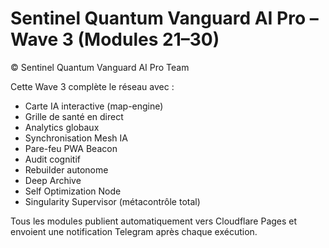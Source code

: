 # Sentinel Quantum Vanguard AI Pro – Wave 3 (Modules 21–30)
© Sentinel Quantum Vanguard AI Pro Team

Cette Wave 3 complète le réseau avec :
- Carte IA interactive (map-engine)
- Grille de santé en direct
- Analytics globaux
- Synchronisation Mesh IA
- Pare-feu PWA Beacon
- Audit cognitif
- Rebuilder autonome
- Deep Archive
- Self Optimization Node
- Singularity Supervisor (métacontrôle total)

Tous les modules publient automatiquement vers Cloudflare Pages
et envoient une notification Telegram après chaque exécution.
